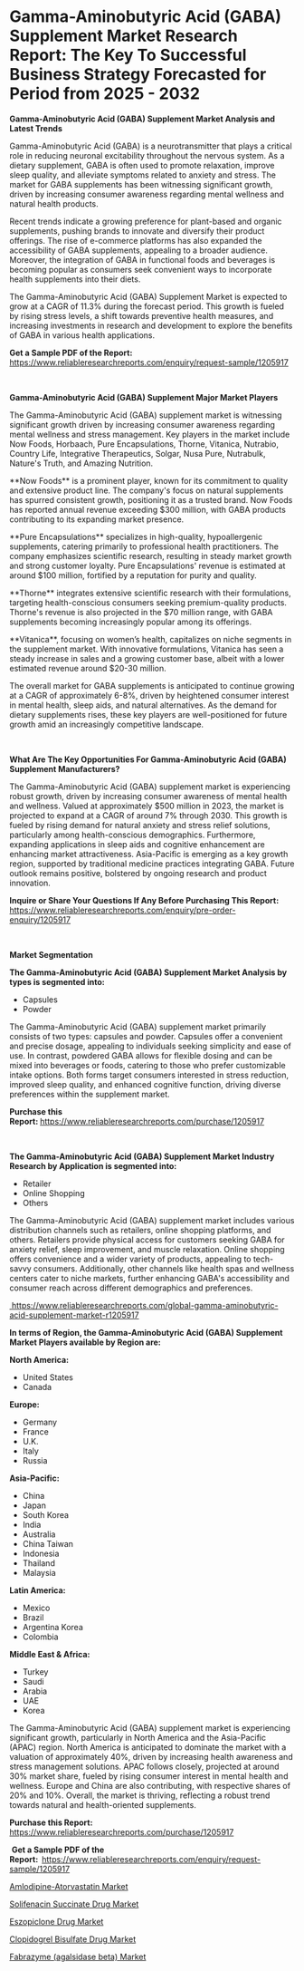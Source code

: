 <p><h1>Gamma-Aminobutyric Acid (GABA) Supplement Market Research Report: The Key To Successful Business Strategy Forecasted for Period from 2025 - 2032</h1></p><p><strong>Gamma-Aminobutyric Acid (GABA) Supplement Market Analysis and Latest Trends</strong></p>
<p><p>Gamma-Aminobutyric Acid (GABA) is a neurotransmitter that plays a critical role in reducing neuronal excitability throughout the nervous system. As a dietary supplement, GABA is often used to promote relaxation, improve sleep quality, and alleviate symptoms related to anxiety and stress. The market for GABA supplements has been witnessing significant growth, driven by increasing consumer awareness regarding mental wellness and natural health products. </p><p>Recent trends indicate a growing preference for plant-based and organic supplements, pushing brands to innovate and diversify their product offerings. The rise of e-commerce platforms has also expanded the accessibility of GABA supplements, appealing to a broader audience. Moreover, the integration of GABA in functional foods and beverages is becoming popular as consumers seek convenient ways to incorporate health supplements into their diets. </p><p>The Gamma-Aminobutyric Acid (GABA) Supplement Market is expected to grow at a CAGR of 11.3% during the forecast period. This growth is fueled by rising stress levels, a shift towards preventive health measures, and increasing investments in research and development to explore the benefits of GABA in various health applications.</p></p>
<p><strong>Get a Sample PDF of the Report:&nbsp;</strong> <a href="https://www.reliableresearchreports.com/enquiry/request-sample/1205917?utm_campaign=41&utm_medium=2&utm_source=Github&utm_content=ia&utm_term=09032025&utm_id=gamma-aminobutyric-acid-gaba-supplement">https://www.reliableresearchreports.com/enquiry/request-sample/1205917</a></p>
<p>&nbsp;</p>
<p><strong>Gamma-Aminobutyric Acid (GABA) Supplement Major Market Players</strong></p>
<p><p>The Gamma-Aminobutyric Acid (GABA) supplement market is witnessing significant growth driven by increasing consumer awareness regarding mental wellness and stress management. Key players in the market include Now Foods, Horbaach, Pure Encapsulations, Thorne, Vitanica, Nutrabio, Country Life, Integrative Therapeutics, Solgar, Nusa Pure, Nutrabulk, Nature's Truth, and Amazing Nutrition.</p><p>**Now Foods** is a prominent player, known for its commitment to quality and extensive product line. The company's focus on natural supplements has spurred consistent growth, positioning it as a trusted brand. Now Foods has reported annual revenue exceeding $300 million, with GABA products contributing to its expanding market presence.</p><p>**Pure Encapsulations** specializes in high-quality, hypoallergenic supplements, catering primarily to professional health practitioners. The company emphasizes scientific research, resulting in steady market growth and strong customer loyalty. Pure Encapsulations' revenue is estimated at around $100 million, fortified by a reputation for purity and quality.</p><p>**Thorne** integrates extensive scientific research with their formulations, targeting health-conscious consumers seeking premium-quality products. Thorne's revenue is also projected in the $70 million range, with GABA supplements becoming increasingly popular among its offerings.</p><p>**Vitanica**, focusing on women’s health, capitalizes on niche segments in the supplement market. With innovative formulations, Vitanica has seen a steady increase in sales and a growing customer base, albeit with a lower estimated revenue around $20-30 million.</p><p>The overall market for GABA supplements is anticipated to continue growing at a CAGR of approximately 6-8%, driven by heightened consumer interest in mental health, sleep aids, and natural alternatives. As the demand for dietary supplements rises, these key players are well-positioned for future growth amid an increasingly competitive landscape.</p></p>
<p>&nbsp;</p>
<p><strong>What Are The Key Opportunities For Gamma-Aminobutyric Acid (GABA) Supplement Manufacturers?</strong></p>
<p><p>The Gamma-Aminobutyric Acid (GABA) supplement market is experiencing robust growth, driven by increasing consumer awareness of mental health and wellness. Valued at approximately $500 million in 2023, the market is projected to expand at a CAGR of around 7% through 2030. This growth is fueled by rising demand for natural anxiety and stress relief solutions, particularly among health-conscious demographics. Furthermore, expanding applications in sleep aids and cognitive enhancement are enhancing market attractiveness. Asia-Pacific is emerging as a key growth region, supported by traditional medicine practices integrating GABA. Future outlook remains positive, bolstered by ongoing research and product innovation.</p></p>
<p><strong>Inquire or Share Your Questions If Any Before Purchasing This Report:</strong> <a href="https://www.reliableresearchreports.com/enquiry/pre-order-enquiry/1205917?utm_campaign=41&utm_medium=2&utm_source=Github&utm_content=ia&utm_term=09032025&utm_id=gamma-aminobutyric-acid-gaba-supplement">https://www.reliableresearchreports.com/enquiry/pre-order-enquiry/1205917</a></p>
<p>&nbsp;</p>
<p><strong>Market Segmentation</strong></p>
<p><strong>The Gamma-Aminobutyric Acid (GABA) Supplement Market Analysis by types is segmented into:</strong></p>
<p><ul><li>Capsules</li><li>Powder</li></ul></p>
<p><p>The Gamma-Aminobutyric Acid (GABA) supplement market primarily consists of two types: capsules and powder. Capsules offer a convenient and precise dosage, appealing to individuals seeking simplicity and ease of use. In contrast, powdered GABA allows for flexible dosing and can be mixed into beverages or foods, catering to those who prefer customizable intake options. Both forms target consumers interested in stress reduction, improved sleep quality, and enhanced cognitive function, driving diverse preferences within the supplement market.</p></p>
<p><strong>Purchase this Report:&nbsp;</strong><a href="https://www.reliableresearchreports.com/purchase/1205917?utm_campaign=41&utm_medium=2&utm_source=Github&utm_content=ia&utm_term=09032025&utm_id=gamma-aminobutyric-acid-gaba-supplement">https://www.reliableresearchreports.com/purchase/1205917</a></p>
<p>&nbsp;</p>
<p><strong>The Gamma-Aminobutyric Acid (GABA) Supplement Market Industry Research by Application is segmented into:</strong></p>
<p><ul><li>Retailer</li><li>Online Shopping</li><li>Others</li></ul></p>
<p><p>The Gamma-Aminobutyric Acid (GABA) supplement market includes various distribution channels such as retailers, online shopping platforms, and others. Retailers provide physical access for customers seeking GABA for anxiety relief, sleep improvement, and muscle relaxation. Online shopping offers convenience and a wider variety of products, appealing to tech-savvy consumers. Additionally, other channels like health spas and wellness centers cater to niche markets, further enhancing GABA's accessibility and consumer reach across different demographics and preferences.</p></p>
<p><a href="https://www.reliableresearchreports.com/global-gamma-aminobutyric-acid-supplement-market-r1205917?utm_campaign=41&utm_medium=2&utm_source=Github&utm_content=ia&utm_term=09032025&utm_id=gamma-aminobutyric-acid-gaba-supplement">&nbsp;https://www.reliableresearchreports.com/global-gamma-aminobutyric-acid-supplement-market-r1205917</a></p>
<p><strong>In terms of Region, the Gamma-Aminobutyric Acid (GABA) Supplement Market Players available by Region are:</strong></p>
<p>
    <p> <strong> North America: </strong>
        <ul>
            <li>United States</li>
            <li>Canada</li>
        </ul>
        </p> 
    <p> <strong> Europe: </strong>
        <ul>
            <li>Germany</li>
            <li>France</li>
            <li>U.K.</li>
            <li>Italy</li>
            <li>Russia</li>
        </ul>
        </p> 
    <p> <strong> Asia-Pacific: </strong>
        <ul>
            <li>China</li>
            <li>Japan</li>
            <li>South Korea</li>
            <li>India</li>
            <li>Australia</li>
            <li>China Taiwan</li>
            <li>Indonesia</li>
            <li>Thailand</li>
            <li>Malaysia</li>
        </ul>
        </p> 
    <p> <strong> Latin America: </strong>
        <ul>
            <li>Mexico</li>
            <li>Brazil</li>
            <li>Argentina Korea</li>
            <li>Colombia</li>
        </ul>
        </p> 
    <p> <strong> Middle East & Africa: </strong>
        <ul>
            <li>Turkey</li>
            <li>Saudi</li>
            <li>Arabia</li>
            <li>UAE</li>
            <li>Korea</li>
        </ul>
    </p>
    </p>
<p><p>The Gamma-Aminobutyric Acid (GABA) supplement market is experiencing significant growth, particularly in North America and the Asia-Pacific (APAC) region. North America is anticipated to dominate the market with a valuation of approximately 40%, driven by increasing health awareness and stress management solutions. APAC follows closely, projected at around 30% market share, fueled by rising consumer interest in mental health and wellness. Europe and China are also contributing, with respective shares of 20% and 10%. Overall, the market is thriving, reflecting a robust trend towards natural and health-oriented supplements.</p></p>
<p><strong>Purchase this Report: </strong><a href="https://www.reliableresearchreports.com/purchase/1205917?utm_campaign=41&utm_medium=2&utm_source=Github&utm_content=ia&utm_term=09032025&utm_id=gamma-aminobutyric-acid-gaba-supplement">https://www.reliableresearchreports.com/purchase/1205917</a></p>
<p>&nbsp;<strong>Get a Sample PDF of the Report:&nbsp;&nbsp;</strong><a href="https://www.reliableresearchreports.com/enquiry/request-sample/1205917?utm_campaign=41&utm_medium=2&utm_source=Github&utm_content=ia&utm_term=09032025&utm_id=gamma-aminobutyric-acid-gaba-supplement">https://www.reliableresearchreports.com/enquiry/request-sample/1205917</a></p>
<p><strong></strong></p>
<p><p><a href="https://github.com/tabormahay2f/Market-Research-Report-List-1/blob/main/amlodipine-atorvastatin-market.md?utm_campaign=41&utm_medium=2&utm_source=Github&utm_content=ia&utm_term=09032025&utm_id=gamma-aminobutyric-acid-gaba-supplement">Amlodipine-Atorvastatin Market</a></p><p><a href="https://github.com/zdybelzinn/Market-Research-Report-List-1/blob/main/solifenacin-succinate-drug-market.md?utm_campaign=41&utm_medium=2&utm_source=Github&utm_content=ia&utm_term=09032025&utm_id=gamma-aminobutyric-acid-gaba-supplement">Solifenacin Succinate Drug Market</a></p><p><a href="https://github.com/ilanarohalgh/Market-Research-Report-List-1/blob/main/eszopiclone-drug-market.md?utm_campaign=41&utm_medium=2&utm_source=Github&utm_content=ia&utm_term=09032025&utm_id=gamma-aminobutyric-acid-gaba-supplement">Eszopiclone Drug Market</a></p><p><a href="https://github.com/frodanlert/Market-Research-Report-List-1/blob/main/clopidogrel-bisulfate-drug-market.md?utm_campaign=41&utm_medium=2&utm_source=Github&utm_content=ia&utm_term=09032025&utm_id=gamma-aminobutyric-acid-gaba-supplement">Clopidogrel Bisulfate Drug Market</a></p><p><a href="https://github.com/iperitvik8/Market-Research-Report-List-1/blob/main/fabrazyme-agalsidase-beta-market.md?utm_campaign=41&utm_medium=2&utm_source=Github&utm_content=ia&utm_term=09032025&utm_id=gamma-aminobutyric-acid-gaba-supplement">Fabrazyme (agalsidase beta) Market</a></p></p>